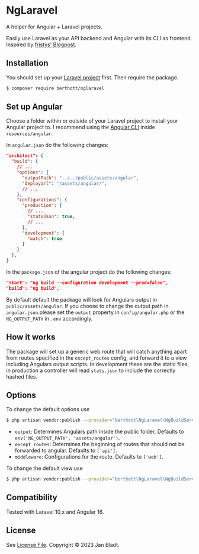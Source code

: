 # NgLaravel

A helper for Angular + Laravel projects.

Easily use Laravel as your API backend and Angular with its CLI as frontend.
Inspired by [fristys' Blogpost](https://fristys.me/blog/using-angular-cli-with-laravel/).

## Installation

You should set up your [Laravel project](https://laravel.com/docs/8.x/installation#installation-via-composer) first.
Then require the package.
```sh
$ composer require berthott/nglaravel
```

## Set up Angular

Choose a folder within or outside of your Laravel project to install your Angular project to. I recommend using the [Angular CLI](https://angular.io/cli/new) inside `resources/angular`.

In `angular.json` do the following changes:
```json
"architect": {
  "build": {
    // ...
    "options": {
      "outputPath": "../../public/assets/angular",
      "deployUrl": "/assets/angular/",
      // ...
    },
    "configurations": {
      "production": {
        // ...
        "statsJson": true,
        // ...
      },
      "development": {
        "watch": true
      }
    }
  },
}
```
In the `package.json` of the angular project do the following changes:
```json
"start": "ng build --configuration development --prod=false",
"build": "ng build",
```

By default default the package will look for Angulars output in `public/assets/angular`. If you choose to change the output path in `angular.json` please set the `output` property in `config/angular.php` or the `NG_OUTPUT_PATH` in `.env` accordingly.

## How it works

The package will set up a generic web route that will catch anything apart from routes specified in the `except_routes` config, and forward it to a view including Angulars output scripts. In development these are the static files, in production a controller will read `stats.json` to include the correctly hashed files.

## Options

To change the default options use
```sh
$ php artisan vendor:publish --provider="berthott\NgLaravel\NgBuildServiceProvider" --tag="config"
```
* `output`: Determines Angulars path inside the public folder. Defaults to `env('NG_OUTPUT_PATH', 'assets/angular')`.
* `except_routes`: Determines the beginning of routes that should not be forwarded to angular. Defaults to `['api']`.
* `middleware`: Configurations for the route. Defaults to `['web']`.

To change the default view use
```sh
$ php artisan vendor:publish --provider="berthott\NgLaravel\NgBuildServiceProvider" --tag="views"
```

## Compatibility

Tested with Laravel 10.x and Angular 16.

## License

See [License File](license.md). Copyright © 2023 Jan Bladt.